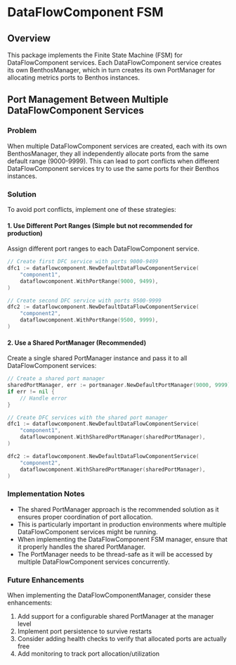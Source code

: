 # DataFlowComponent FSM

## Overview
This package implements the Finite State Machine (FSM) for DataFlowComponent services. Each DataFlowComponent service creates its own BenthosManager, which in turn creates its own PortManager for allocating metrics ports to Benthos instances.

## Port Management Between Multiple DataFlowComponent Services

### Problem
When multiple DataFlowComponent services are created, each with its own BenthosManager, they all independently allocate ports from the same default range (9000-9999). This can lead to port conflicts when different DataFlowComponent services try to use the same ports for their Benthos instances.

### Solution
To avoid port conflicts, implement one of these strategies:

#### 1. Use Different Port Ranges (Simple but not recommended for production)
Assign different port ranges to each DataFlowComponent service.

```go
// Create first DFC service with ports 9000-9499
dfc1 := dataflowcomponent.NewDefaultDataFlowComponentService(
    "component1", 
    dataflowcomponent.WithPortRange(9000, 9499),
)

// Create second DFC service with ports 9500-9999
dfc2 := dataflowcomponent.NewDefaultDataFlowComponentService(
    "component2", 
    dataflowcomponent.WithPortRange(9500, 9999),
)
```

#### 2. Use a Shared PortManager (Recommended)
Create a single shared PortManager instance and pass it to all DataFlowComponent services:

```go
// Create a shared port manager
sharedPortManager, err := portmanager.NewDefaultPortManager(9000, 9999)
if err != nil {
    // Handle error
}

// Create DFC services with the shared port manager
dfc1 := dataflowcomponent.NewDefaultDataFlowComponentService(
    "component1", 
    dataflowcomponent.WithSharedPortManager(sharedPortManager),
)

dfc2 := dataflowcomponent.NewDefaultDataFlowComponentService(
    "component2", 
    dataflowcomponent.WithSharedPortManager(sharedPortManager),
)
```

### Implementation Notes

- The shared PortManager approach is the recommended solution as it ensures proper coordination of port allocation.
- This is particularly important in production environments where multiple DataFlowComponent services might be running.
- When implementing the DataFlowComponent FSM manager, ensure that it properly handles the shared PortManager.
- The PortManager needs to be thread-safe as it will be accessed by multiple DataFlowComponent services concurrently.

### Future Enhancements

When implementing the DataFlowComponentManager, consider these enhancements:

1. Add support for a configurable shared PortManager at the manager level
2. Implement port persistence to survive restarts
3. Consider adding health checks to verify that allocated ports are actually free
4. Add monitoring to track port allocation/utilization 
